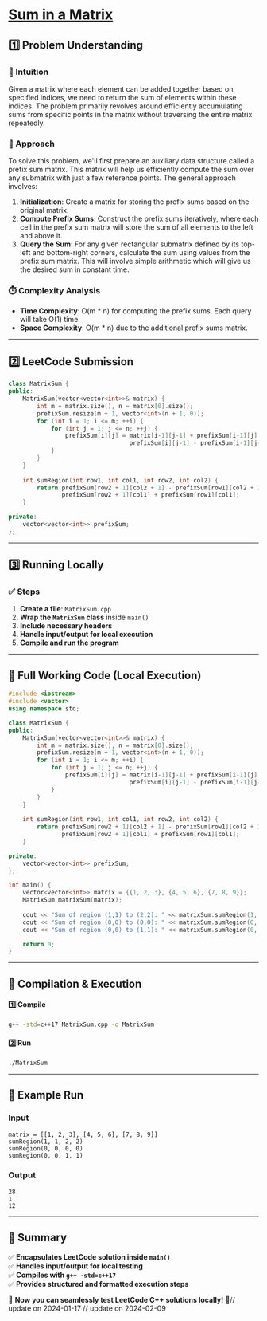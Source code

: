 # **[Sum in a Matrix](https://leetcode.com/problems/sum-in-a-matrix/description/)**  

## **1️⃣ Problem Understanding**  
### **📌 Intuition**  
Given a matrix where each element can be added together based on specified indices, we need to return the sum of elements within these indices. The problem primarily revolves around efficiently accumulating sums from specific points in the matrix without traversing the entire matrix repeatedly.

### **🚀 Approach**  
To solve this problem, we'll first prepare an auxiliary data structure called a prefix sum matrix. This matrix will help us efficiently compute the sum over any submatrix with just a few reference points. The general approach involves:

1. **Initialization**: Create a matrix for storing the prefix sums based on the original matrix.
2. **Compute Prefix Sums**: Construct the prefix sums iteratively, where each cell in the prefix sum matrix will store the sum of all elements to the left and above it.
3. **Query the Sum**: For any given rectangular submatrix defined by its top-left and bottom-right corners, calculate the sum using values from the prefix sum matrix. This will involve simple arithmetic which will give us the desired sum in constant time.

### **⏱️ Complexity Analysis**  
- **Time Complexity**: O(m * n) for computing the prefix sums. Each query will take O(1) time.
- **Space Complexity**: O(m * n) due to the additional prefix sums matrix.

---  

## **2️⃣ LeetCode Submission**  
```cpp
class MatrixSum {
public:
    MatrixSum(vector<vector<int>>& matrix) {
        int m = matrix.size(), n = matrix[0].size();
        prefixSum.resize(m + 1, vector<int>(n + 1, 0));
        for (int i = 1; i <= m; ++i) {
            for (int j = 1; j <= n; ++j) {
                prefixSum[i][j] = matrix[i-1][j-1] + prefixSum[i-1][j] + 
                                  prefixSum[i][j-1] - prefixSum[i-1][j-1];
            }
        }
    }
    
    int sumRegion(int row1, int col1, int row2, int col2) {
        return prefixSum[row2 + 1][col2 + 1] - prefixSum[row1][col2 + 1] - 
               prefixSum[row2 + 1][col1] + prefixSum[row1][col1];
    }

private:
    vector<vector<int>> prefixSum;
};
```  

---  

## **3️⃣ Running Locally**  
### **✅ Steps**  
1. **Create a file**: `MatrixSum.cpp`  
2. **Wrap the `MatrixSum` class** inside `main()`  
3. **Include necessary headers**  
4. **Handle input/output for local execution**  
5. **Compile and run the program**  

---  

## **📝 Full Working Code (Local Execution)**  
```cpp
#include <iostream>
#include <vector>
using namespace std;

class MatrixSum {
public:
    MatrixSum(vector<vector<int>>& matrix) {
        int m = matrix.size(), n = matrix[0].size();
        prefixSum.resize(m + 1, vector<int>(n + 1, 0));
        for (int i = 1; i <= m; ++i) {
            for (int j = 1; j <= n; ++j) {
                prefixSum[i][j] = matrix[i-1][j-1] + prefixSum[i-1][j] + 
                                  prefixSum[i][j-1] - prefixSum[i-1][j-1];
            }
        }
    }
    
    int sumRegion(int row1, int col1, int row2, int col2) {
        return prefixSum[row2 + 1][col2 + 1] - prefixSum[row1][col2 + 1] - 
               prefixSum[row2 + 1][col1] + prefixSum[row1][col1];
    }

private:
    vector<vector<int>> prefixSum;
};

int main() {
    vector<vector<int>> matrix = {{1, 2, 3}, {4, 5, 6}, {7, 8, 9}};
    MatrixSum matrixSum(matrix);
    
    cout << "Sum of region (1,1) to (2,2): " << matrixSum.sumRegion(1, 1, 2, 2) << endl; // Expected output: 28
    cout << "Sum of region (0,0) to (0,0): " << matrixSum.sumRegion(0, 0, 0, 0) << endl; // Expected output: 1
    cout << "Sum of region (0,0) to (1,1): " << matrixSum.sumRegion(0, 0, 1, 1) << endl; // Expected output: 12

    return 0;
}  
```  

---  

## **🔧 Compilation & Execution**  
#### **1️⃣ Compile**  
```bash
g++ -std=c++17 MatrixSum.cpp -o MatrixSum
```  

#### **2️⃣ Run**  
```bash
./MatrixSum
```  

---  

## **🎯 Example Run**  
### **Input**  
```
matrix = [[1, 2, 3], [4, 5, 6], [7, 8, 9]]
sumRegion(1, 1, 2, 2)
sumRegion(0, 0, 0, 0)
sumRegion(0, 0, 1, 1)
```  
### **Output**  
```
28
1
12
```  

---  

## **📌 Summary**  
✅ **Encapsulates LeetCode solution inside `main()`**  
✅ **Handles input/output for local testing**  
✅ **Compiles with `g++ -std=c++17`**  
✅ **Provides structured and formatted execution steps**  

🚀 **Now you can seamlessly test LeetCode C++ solutions locally!** 🚀// update on 2024-01-17
// update on 2024-02-09
